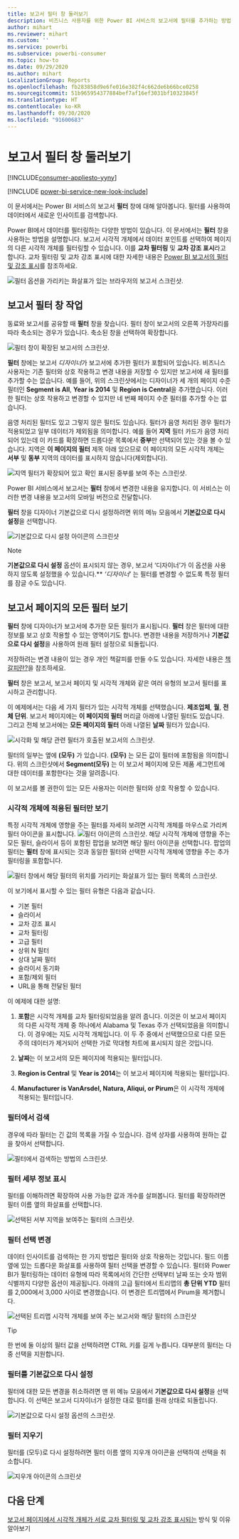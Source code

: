 ```yaml
---
title: 보고서 필터 창 둘러보기
description: 비즈니스 사용자를 위한 Power BI 서비스의 보고서에 필터를 추가하는 방법
author: mihart
ms.reviewer: mihart
ms.custom: ''
ms.service: powerbi
ms.subservice: powerbi-consumer
ms.topic: how-to
ms.date: 09/29/2020
ms.author: mihart
LocalizationGroup: Reports
ms.openlocfilehash: fb283858d9e6fe016e382f4c662de6b66bce0258
ms.sourcegitcommit: 51b965954377884bef7af16ef3031bf10323845f
ms.translationtype: HT
ms.contentlocale: ko-KR
ms.lasthandoff: 09/30/2020
ms.locfileid: "91600683"
---
```

# <a name="take-a-tour-of-the-report-filters-pane"></a>보고서 필터 창 둘러보기

[!INCLUDE[consumer-appliesto-yyny](../includes/consumer-appliesto-yyny.md)]

[!INCLUDE [power-bi-service-new-look-include](../includes/power-bi-service-new-look-include.md)]

이 문서에서는 Power BI 서비스의 보고서 **필터** 창에 대해 알아봅니다. 필터를 사용하여 데이터에서 새로운 인사이트를 검색합니다.

Power BI에서 데이터를 필터링하는 다양한 방법이 있습니다. 이 문서에서는 **필터** 창을 사용하는 방법을 설명합니다.  보고서 시각적 개체에서 데이터 포인트를 선택하여 페이지의 다른 시각적 개체를 필터링할 수 있습니다. 이를 **교차 필터링** 및 **교차 강조 표시**라고 합니다. 교차 필터링 및 교차 강조 표시에 대한 자세한 내용은 [Power BI 보고서의 필터 및 강조 표시](../create-reports/power-bi-reports-filters-and-highlighting.md)를 참조하세요.

![필터 옵션을 가리키는 화살표가 있는 브라우저의 보고서 스크린샷.](media/end-user-report-filter/power-bi-reports.png)

## <a name="working-with-the-report-filters-pane"></a>보고서 필터 창 작업

동료와 보고서를 공유할 때 **필터** 창을 찾습니다. 필터 창이 보고서의 오른쪽 가장자리를 따라 축소되는 경우가 있습니다. 축소된 창을 선택하여 확장합니다.

![필터 창이 확장된 보고서의 스크린샷.](media/end-user-report-filter/power-bi-expand-filters-pane.png)

**필터** 창에는 보고서 *디자이너*가 보고서에 추가한 필터가 포함되어 있습니다. 비즈니스 사용자는 기존 필터와 상호 작용하고 변경 내용을 저장할 수 있지만 보고서에 새 필터를 추가할 수는 없습니다. 예를 들어, 위의 스크린샷에서는 디자이너가 세 개의 페이지 수준 필터인 **Segment is All**, **Year is 2014** 및 **Region is Central**을 추가했습니다. 이러한 필터는 상호 작용하고 변경할 수 있지만 네 번째 페이지 수준 필터를 추가할 수는 없습니다.

음영 처리된 필터도 있고 그렇지 않은 필터도 있습니다. 필터가 음영 처리된 경우 필터가 적용되었고 일부 데이터가 제외됨을 의미합니다. 예를 들어 **지역** 필터 카드가 음영 처리되어 있는데 이 카드를 확장하면 드롭다운 목록에서 **중부**만 선택되어 있는 것을 볼 수 있습니다. 지역은 **이 페이지의 필터** 제목 아래 있으므로 이 페이지의 모든 시각적 개체는 **서부** 및 **동부** 지역의 데이터를 표시하지 않습니다(제외합니다).

![지역 필터가 확장되어 있고 확인 표시된 중부를 보여 주는 스크린샷.](media/end-user-report-filter/power-bi-filter-region.png)

Power BI 서비스에서 보고서는 **필터** 창에서 변경한 내용을 유지합니다. 이 서비스는 이러한 변경 내용을 보고서의 모바일 버전으로 전달합니다. 

**필터** 창을 디자이너 기본값으로 다시 설정하려면 위의 메뉴 모음에서 **기본값으로 다시 설정**을 선택합니다.

![기본값으로 다시 설정 아이콘의 스크린샷](media/end-user-report-filter/power-bi-reset-icon.png) 

> [!NOTE]
> **기본값으로 다시 설정** 옵션이 표시되지 않는 경우, 보고서 ‘디자이너’가 이 옵션을 사용하지 않도록 설정했을 수 있습니다.** *‘디자이너’* 는 필터를 변경할 수 없도록 특정 필터를 잠글 수도 있습니다.

## <a name="view-all-the-filters-for-a-report-page"></a>보고서 페이지의 모든 필터 보기

**필터** 창에 디자이너가 보고서에 추가한 모든 필터가 표시됩니다. **필터** 창은 필터에 대한 정보를 보고 상호 작용할 수 있는 영역이기도 합니다. 변경한 내용을 저장하거나 **기본값으로 다시 설정**을 사용하여 원래 필터 설정으로 되돌립니다.

저장하려는 변경 내용이 있는 경우 개인 책갈피를 만들 수도 있습니다. 자세한 내용은 [책갈피란?](end-user-bookmarks.md)을 참조하세요.

**필터** 창은 보고서, 보고서 페이지 및 시각적 개체와 같은 여러 유형의 보고서 필터를 표시하고 관리합니다.

이 예제에서는 다음 세 가지 필터가 있는 시각적 개체를 선택했습니다. **제조업체**, **월**, **전체 단위**. 보고서 페이지에는 **이 페이지의 필터** 머리글 아래에 나열된 필터도 있습니다. 그리고 전체 보고서에는 **모든 페이지의 필터** 아래 나열된 **날짜** 필터가 있습니다.

![시각화 및 해당 관련 필터가 호출된 보고서의 스크린샷.](media/end-user-report-filter/power-bi-filter-pane.png)

필터의 일부는 옆에 **(모두)** 가 있습니다. **(모두)** 는 모든 값이 필터에 포함됨을 의미합니다. 위의 스크린샷에서 **Segment(모두)** 는 이 보고서 페이지에 모든 제품 세그먼트에 대한 데이터를 포함한다는 것을 알려줍니다. 

이 보고서를 볼 권한이 있는 모든 사용자는 이러한 필터와 상호 작용할 수 있습니다.

### <a name="view-only-those-filters-applied-to-a-visual"></a>시각적 개체에 적용된 필터만 보기

특정 시각적 개체에 영향을 주는 필터를 자세히 보려면 시각적 개체를 마우스로 가리켜 필터 아이콘을 표시합니다. ![필터 아이콘의 스크린샷](media/end-user-report-filter/power-bi-filter-icon.png). 해당 시각적 개체에 영향을 주는 모든 필터, 슬라이서 등이 포함된 팝업을 보려면 해당 필터 아이콘을 선택합니다. 팝업의 필터는 **필터** 창에 표시되는 것과 동일한 필터와 선택한 시각적 개체에 영향을 주는 추가 필터링을 포함합니다.

![필터 창에서 해당 필터의 위치를 가리키는 화살표가 있는 필터 목록의 스크린샷.](media/end-user-report-filter/power-bi-filters-hover.png)

이 보기에서 표시할 수 있는 필터 유형은 다음과 같습니다.

- 기본 필터
- 슬라이서
- 교차 강조 표시
- 교차 필터링
- 고급 필터
- 상위 N 필터
- 상대 날짜 필터
- 슬라이서 동기화
- 포함/제외 필터
- URL을 통해 전달된 필터

이 예제에 대한 설명:
1. **포함**은 시각적 개체를 교차 필터링되었음을 알려 줍니다. 이것은 이 보고서 페이지의 다른 시각적 개체 중 하나에서 Alabama 및 Texas 주가 선택되었음을 의미합니다. 이 경우에는 지도 시각적 개체입니다. 이 두 주 중에서 선택했으므로 다른 모든 주의 데이터가 제거되어 선택한 가로 막대형 차트에 표시되지 않은 것입니다.  

1. **날짜**는 이 보고서의 모든 페이지에 적용되는 필터입니다.

1. **Region is Central** 및 **Year is 2014**는 이 보고서 페이지에 적용되는 필터입니다.

4. **Manufacturer is VanArsdel, Natura, Aliqui, or Pirum**은 이 시각적 개체에 적용되는 필터입니다.


### <a name="search-in-a-filter"></a>필터에서 검색

경우에 따라 필터는 긴 값의 목록을 가질 수 있습니다. 검색 상자를 사용하여 원하는 값을 찾아서 선택합니다.

![필터에서 검색하는 방법의 스크린샷.](media/end-user-report-filter/power-bi-search-filter.png)

### <a name="display-filter-details"></a>필터 세부 정보 표시

필터를 이해하려면 확장하여 사용 가능한 값과 개수를 살펴봅니다.  필터를 확장하려면 필터 이름 옆의 화살표를 선택합니다.
  
![선택된 서부 지역을 보여주는 필터의 스크린샷.](media/end-user-report-filter/power-bi-filters-expand.png)

### <a name="change-filter-selections"></a>필터 선택 변경

데이터 인사이트를 검색하는 한 가지 방법은 필터와 상호 작용하는 것입니다. 필드 이름 옆에 있는 드롭다운 화살표를 사용하여 필터 선택을 변경할 수 있습니다.  필터와 Power BI가 필터링하는 데이터 유형에 따라 목록에서의 간단한 선택부터 날짜 또는 숫자 범위 식별까지 다양한 옵션이 제공됩니다. 아래의 고급 필터에서 트리맵의 **총 단위 YTD** 필터를 2,000에서 3,000 사이로 변경했습니다. 이 변경은 트리맵에서 Pirum을 제거합니다.
  
![선택된 트리맵 시각적 개체를 보여 주는 보고서와 해당 필터의 스크린샷](media/end-user-report-filter/power-bi-treemap-filter.png)

> [!TIP]
> 한 번에 둘 이상의 필터 값을 선택하려면 CTRL 키를 길게 누릅니다. 대부분의 필터는 다중 선택을 지원합니다.

### <a name="reset-filter-to-default"></a>필터를 기본값으로 다시 설정

필터에 대한 모든 변경을 취소하려면 맨 위 메뉴 모음에서 **기본값으로 다시 설정**을 선택합니다.  이 선택은 보고서 디자이너가 설정한 대로 필터를 원래 상태로 되돌립니다.

![기본값으로 다시 설정 옵션의 스크린샷.](media/end-user-report-filter/power-bi-reset-icon.png)

### <a name="clear-a-filter"></a>필터 지우기

필터를 (모두)로 다시 설정하려면 필터 이름 옆의 지우개 아이콘을 선택하여 선택을 취소합니다.

![지우개 아이콘의 스크린샷](media/end-user-report-filter/power-bi-erase.png)
  
<!--  too much detail for consumers

## Types of filters: text field filters
### List mode
Ticking a checkbox either selects or deselects the value. The **All** checkbox can be used to toggle the state of all checkboxes on or off. The checkboxes represent all the available values for that field.  As you adjust the filter, the restatement updates to reflect your choices. 

![list mode filter](media/end-user-report-filter/power-bi-restatement-new.png)

Note how the restatement now says "is Mar, Apr or May".

### Advanced mode
Select **Advanced Filtering** to switch to advanced mode. Use the dropdown controls and text boxes to identify which fields to include. By choosing between **And** and **Or**, you can build complex filter expressions. Select the **Apply Filter** button when you've set the values you want.  

![advanced mode](media/end-user-report-filter/power-bi-advanced.png)

## Types of filters: numeric field filters
### List mode
If the values are finite, selecting the field name displays a list.  See **Text field filters** &gt; **List mode** above for help using checkboxes.   

### Advanced mode
If the values are infinite or represent a range, selecting the field name opens the advanced filter mode. Use the dropdown and text boxes to specify a range of values that you want to see. 

![advanced filter](media/end-user-report-filter/power-bi-dropdown-and-text.png)

By choosing between **And** and **Or**, you can build complex filter expressions. Select the **Apply Filter** button when you've set the values you want.

## Types of filters: date and time
### List mode
If the values are finite, selecting the field name displays a list.  See **Text field filters** &gt; **List mode** above for help using checkboxes.   

### Advanced mode
If the field values represent date or time, you can specify a start/end time when using Date/Time filters.  

![datetime filter](media/end-user-report-filter/pbi_date-time-filters.png)

-->

## <a name="next-steps"></a>다음 단계

[보고서 페이지에서 시각적 개체가 서로 교차 필터링 및 교차 강조 표시되는](end-user-interactions.md) 방식 및 이유 알아보기
